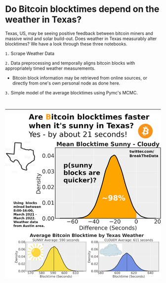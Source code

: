 # Do Bitcoin blocktimes depend on the weather in Texas?

Texas, US, may be seeing positive feedback between bitcoin miners and massive wind and solar build-out. Does weather in Texas measurably alter blocktimes? We have a look through these three notebooks.

`1.` Scrape Weather Data

`2.` Data preprocessing and temporally aligns bitcoin blocks with appropriately timed weather measurements.
- Bitcoin block information may be retrieved from online sources, or directly from one's own personal node as done here.

`3.` Simple model of the average blocktimes using Pymc's MCMC.

</br>

---

<img src="https://github.com/SamGijsen/BTC/blob/main/TexasBTC.png" width="700" />
